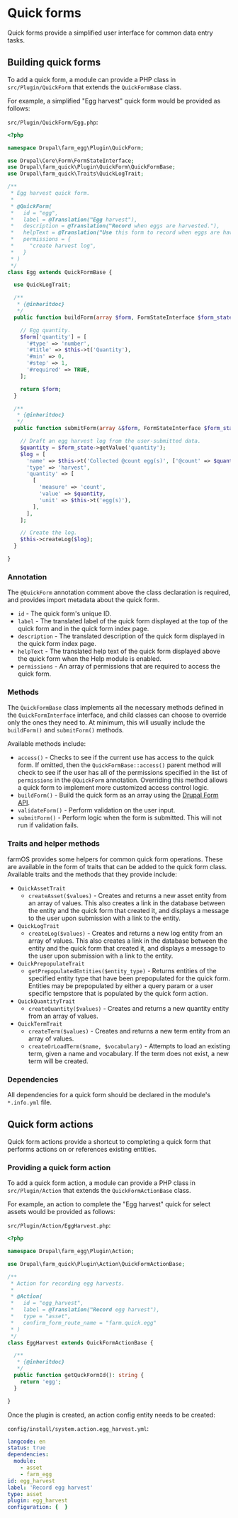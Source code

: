 # Quick forms

Quick forms provide a simplified user interface for common data entry tasks.

## Building quick forms

To add a quick form, a module can provide a PHP class in `src/Plugin/QuickForm`
that extends the `QuickFormBase` class.

For example, a simplified "Egg harvest" quick form would be provided as
follows:

`src/Plugin/QuickForm/Egg.php`:

```php
<?php

namespace Drupal\farm_egg\Plugin\QuickForm;

use Drupal\Core\Form\FormStateInterface;
use Drupal\farm_quick\Plugin\QuickForm\QuickFormBase;
use Drupal\farm_quick\Traits\QuickLogTrait;

/**
 * Egg harvest quick form.
 *
 * @QuickForm(
 *   id = "egg",
 *   label = @Translation("Egg harvest"),
 *   description = @Translation("Record when eggs are harvested."),
 *   helpText = @Translation("Use this form to record when eggs are havested."),
 *   permissions = {
 *     "create harvest log",
 *   }
 * )
 */
class Egg extends QuickFormBase {

  use QuickLogTrait;

  /**
   * {@inheritdoc}
   */
  public function buildForm(array $form, FormStateInterface $form_state, string $id = NULL) {

    // Egg quantity.
    $form['quantity'] = [
      '#type' => 'number',
      '#title' => $this->t('Quantity'),
      '#min' => 0,
      '#step' => 1,
      '#required' => TRUE,
    ];

    return $form;
  }

  /**
   * {@inheritdoc}
   */
  public function submitForm(array &$form, FormStateInterface $form_state) {

    // Draft an egg harvest log from the user-submitted data.
    $quantity = $form_state->getValue('quantity');
    $log = [
      'name' => $this->t('Collected @count egg(s)', ['@count' => $quantity]),
      'type' => 'harvest',
      'quantity' => [
        [
          'measure' => 'count',
          'value' => $quantity,
          'unit' => $this->t('egg(s)'),
        ],
      ],
    ];

    // Create the log.
    $this->createLog($log);
  }

}
```

### Annotation

The `@QuickForm` annotation comment above the class declaration is required,
and provides import metadata about the quick form.

- `id` - The quick form's unique ID.
- `label` - The translated label of the quick form displayed at the top of the
  quick form and in the quick form index page.
- `description` - The translated description of the quick form displayed in the
  quick form index page.
- `helpText` - The translated help text of the quick form displayed above the
  quick form when the Help module is enabled.
- `permissions` - An array of permissions that are required to access the quick
  form.

### Methods

The `QuickFormBase` class implements all the necessary methods defined in the
`QuickFormInterface` interface, and child classes can choose to override only
the ones they need to. At minimum, this will usually include the `buildForm()`
and `submitForm()` methods.

Available methods include:

- `access()` - Checks to see if the current use has access to the quick form.
  If omitted, then the `QuickFormBase::access()` parent method will check to
  see if the user has all of the permissions specified in the list of
  `permissions` in the `@QuickForm` annotation. Overriding this method allows
  a quick form to implement more customized access control logic.
- `buildForm()` - Build the quick form as an array using the
  [Drupal Form API](https://www.drupal.org/docs/drupal-apis/form-api/introduction-to-form-api).
- `validateForm()` - Perform validation on the user input.
- `submitForm()` - Perform logic when the form is submitted. This will not run
  if validation fails.

### Traits and helper methods

farmOS provides some helpers for common quick form operations. These are
available in the form of traits that can be added to the quick form class.
Available traits and the methods that they provide include:

- `QuickAssetTrait`
  - `createAsset($values)` - Creates and returns a new asset entity from
    an array of values. This also creates a link in the database between the
    entity and the quick form that created it, and displays a message to the
    user upon submission with a link to the entity.
- `QuickLogTrait`
  - `createLog($values)` - Creates and returns a new log entity from an
    array of values. This also creates a link in the database between the
    entity and the quick form that created it, and displays a message to the
    user upon submission with a link to the entity.
- `QuickPrepopulateTrait`
  - `getPrepopulatedEntities($entity_type)` - Returns entities of the specified
    entity type that have been prepopulated for the quick form. Entities may
    be prepopulated by either a query param or a user specific tempstore that
    is populated by the quick form action.
- `QuickQuantityTrait`
  - `createQuantity($values)` - Creates and returns a new quantity entity from
    an array of values.
- `QuickTermTrait`
  - `createTerm($values)` - Creates and returns a new term entity from an array
    of values.
  - `createOrLoadTerm($name, $vocabulary)` - Attempts to load an existing term,
    given a name and vocabulary. If the term does not exist, a new term will be
    created.

### Dependencies

All dependencies for a quick form should be declared in the module's
`*.info.yml` file.

## Quick form actions

Quick form actions provide a shortcut to completing a quick form that performs
actions on or references existing entities.

### Providing a quick form action

To add a quick form action, a module can provide a PHP class in
`src/Plugin/Action` that extends the `QuickFormActionBase` class.

For example, an action to complete the "Egg harvest" quick for select
assets would be provided as follows:

`src/Plugin/Action/EggHarvest.php`:

```php
<?php

namespace Drupal\farm_egg\Plugin\Action;

use Drupal\farm_quick\Plugin\Action\QuickFormActionBase;

/**
 * Action for recording egg harvests.
 *
 * @Action(
 *   id = "egg_harvest",
 *   label = @Translation("Record egg harvest"),
 *   type = "asset",
 *   confirm_form_route_name = "farm.quick.egg"
 * )
 */
class EggHarvest extends QuickFormActionBase {

  /**
   * {@inheritdoc}
   */
  public function getQuckFormId(): string {
    return 'egg';
  }

}
```

Once the plugin is created, an action config entity needs to be created:

`config/install/system.action.egg_harvest.yml`:

```yml
langcode: en
status: true
dependencies:
  module:
    - asset
    - farm_egg
id: egg_harvest
label: 'Record egg harvest'
type: asset
plugin: egg_harvest
configuration: {  }
```
